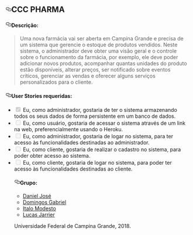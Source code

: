 <article class="markdown-body entry-content" itemprop="text"><h2><a id="user-content-ccc-pharma" class="anchor" aria-hidden="true" href="#ccc-pharma"><svg class="octicon octicon-link" viewBox="0 0 16 16" version="1.1" width="16" height="16" aria-hidden="true"><path fill-rule="evenodd" d="M4 9h1v1H4c-1.5 0-3-1.69-3-3.5S2.55 3 4 3h4c1.45 0 3 1.69 3 3.5 0 1.41-.91 2.72-2 3.25V8.59c.58-.45 1-1.27 1-2.09C10 5.22 8.98 4 8 4H4c-.98 0-2 1.22-2 2.5S3 9 4 9zm9-3h-1v1h1c1 0 2 1.22 2 2.5S13.98 12 13 12H9c-.98 0-2-1.22-2-2.5 0-.83.42-1.64 1-2.09V6.25c-1.09.53-2 1.84-2 3.25C6 11.31 7.55 13 9 13h4c1.45 0 3-1.69 3-3.5S14.5 6 13 6z"></path></svg></a>CCC PHARMA</h2>
<h4><a id="user-content-descrição" class="anchor" aria-hidden="true" href="#descrição"><svg class="octicon octicon-link" viewBox="0 0 16 16" version="1.1" width="16" height="16" aria-hidden="true"><path fill-rule="evenodd" d="M4 9h1v1H4c-1.5 0-3-1.69-3-3.5S2.55 3 4 3h4c1.45 0 3 1.69 3 3.5 0 1.41-.91 2.72-2 3.25V8.59c.58-.45 1-1.27 1-2.09C10 5.22 8.98 4 8 4H4c-.98 0-2 1.22-2 2.5S3 9 4 9zm9-3h-1v1h1c1 0 2 1.22 2 2.5S13.98 12 13 12H9c-.98 0-2-1.22-2-2.5 0-.83.42-1.64 1-2.09V6.25c-1.09.53-2 1.84-2 3.25C6 11.31 7.55 13 9 13h4c1.45 0 3-1.69 3-3.5S14.5 6 13 6z"></path></svg></a>Descrição:</h4>
<blockquote>
<p>Uma nova farmácia vai ser aberta em Campina Grande e precisa de um sistema que gerencie o estoque de produtos vendidos. Neste sistema, o administrador deve obter uma visão geral e o controle sobre o funcionamento da farmácia, por exemplo, ele deve poder adicionar novos produtos, acompanhar quantas unidades do produto estão disponíveis, alterar preços, ser notificado sobre eventos críticos, gerenciar as vendas e oferecer alguns serviços personalizados para o cliente.</p>
</blockquote>
<h4><a id="user-content-user-stories-requeridas" class="anchor" aria-hidden="true" href="#user-stories-requeridas"><svg class="octicon octicon-link" viewBox="0 0 16 16" version="1.1" width="16" height="16" aria-hidden="true"><path fill-rule="evenodd" d="M4 9h1v1H4c-1.5 0-3-1.69-3-3.5S2.55 3 4 3h4c1.45 0 3 1.69 3 3.5 0 1.41-.91 2.72-2 3.25V8.59c.58-.45 1-1.27 1-2.09C10 5.22 8.98 4 8 4H4c-.98 0-2 1.22-2 2.5S3 9 4 9zm9-3h-1v1h1c1 0 2 1.22 2 2.5S13.98 12 13 12H9c-.98 0-2-1.22-2-2.5 0-.83.42-1.64 1-2.09V6.25c-1.09.53-2 1.84-2 3.25C6 11.31 7.55 13 9 13h4c1.45 0 3-1.69 3-3.5S14.5 6 13 6z"></path></svg></a>User Stories requeridas:</h4>
<ul class="contains-task-list">
<li class="task-list-item"><input type="checkbox" id="" disabled="" class="task-list-item-checkbox" checked=""> Eu, como administrador, gostaria de ter o sistema armazenando todos os seus dados de forma persistente em um banco de dados.</li>
<li class="task-list-item"><input type="checkbox" id="" disabled="" class="task-list-item-checkbox"> Eu, como usuário, gostaria de acessar o sistema através de um link na web, preferencialmente usando o Heroku.</li>
<li class="task-list-item"><input type="checkbox" id="" disabled="" class="task-list-item-checkbox"> Eu, como administrador, gostaria de logar no sistema, para ter acesso às funcionalidades destinadas ao administrador.</li>
<li class="task-list-item"><input type="checkbox" id="" disabled="" class="task-list-item-checkbox"> Eu, como cliente, gostaria de realizar o cadastro no sistema, para poder obter acesso ao sistema.</li>
<li class="task-list-item"><input type="checkbox" id="" disabled="" class="task-list-item-checkbox"> Eu, como cliente, gostaria de logar no sistema, para poder ter acesso às funcionalidades destinadas ao cliente.</li>
<h4><a id="user-content-grupo" class="anchor" aria-hidden="true" href="#grupo"><svg class="octicon octicon-link" viewBox="0 0 16 16" version="1.1" width="16" height="16" aria-hidden="true"><path fill-rule="evenodd" d="M4 9h1v1H4c-1.5 0-3-1.69-3-3.5S2.55 3 4 3h4c1.45 0 3 1.69 3 3.5 0 1.41-.91 2.72-2 3.25V8.59c.58-.45 1-1.27 1-2.09C10 5.22 8.98 4 8 4H4c-.98 0-2 1.22-2 2.5S3 9 4 9zm9-3h-1v1h1c1 0 2 1.22 2 2.5S13.98 12 13 12H9c-.98 0-2-1.22-2-2.5 0-.83.42-1.64 1-2.09V6.25c-1.09.53-2 1.84-2 3.25C6 11.31 7.55 13 9 13h4c1.45 0 3-1.69 3-3.5S14.5 6 13 6z"></path></svg></a>Grupo:</h4>
<ul>
<li><a href="https://github.com/danieljoose">Daniel José</a></li>
<li><a href="https://github.com/lucasjarrier">Domingos Gabriel</a></li>
<li><a href="https://github.com/lucasjarrier">Italo Modesto</a></li>
<li><a href="https://github.com/lucasjarrier">Lucas Jarrier</a></li>
</ul>
<p>Universidade Federal de Campina Grande, 2018.</p>
</article>
